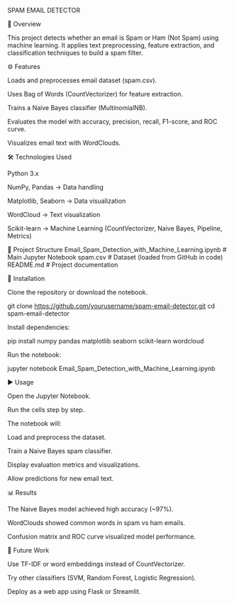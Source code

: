 SPAM EMAIL DETECTOR
 
📌 Overview

This project detects whether an email is Spam or Ham (Not Spam) using machine learning. It applies text preprocessing, feature extraction, and classification techniques to build a spam filter.

⚙️ Features

Loads and preprocesses email dataset (spam.csv).

Uses Bag of Words (CountVectorizer) for feature extraction.

Trains a Naive Bayes classifier (MultinomialNB).

Evaluates the model with accuracy, precision, recall, F1-score, and ROC curve.

Visualizes email text with WordClouds.

🛠️ Technologies Used

Python 3.x

NumPy, Pandas → Data handling

Matplotlib, Seaborn → Data visualization

WordCloud → Text visualization

Scikit-learn → Machine Learning (CountVectorizer, Naive Bayes, Pipeline, Metrics)

📂 Project Structure
Email_Spam_Detection_with_Machine_Learning.ipynb   # Main Jupyter Notebook
spam.csv                                           # Dataset (loaded from GitHub in code)
README.md                                          # Project documentation

🔧 Installation

Clone the repository or download the notebook.

git clone https://github.com/yourusername/spam-email-detector.git
cd spam-email-detector


Install dependencies:

pip install numpy pandas matplotlib seaborn scikit-learn wordcloud


Run the notebook:

jupyter notebook Email_Spam_Detection_with_Machine_Learning.ipynb

▶️ Usage

Open the Jupyter Notebook.

Run the cells step by step.

The notebook will:

Load and preprocess the dataset.

Train a Naive Bayes spam classifier.

Display evaluation metrics and visualizations.

Allow predictions for new email text.

📊 Results

The Naive Bayes model achieved high accuracy (~97%).

WordClouds showed common words in spam vs ham emails.

Confusion matrix and ROC curve visualized model performance.

📌 Future Work

Use TF-IDF or word embeddings instead of CountVectorizer.

Try other classifiers (SVM, Random Forest, Logistic Regression).

Deploy as a web app using Flask or Streamlit.


